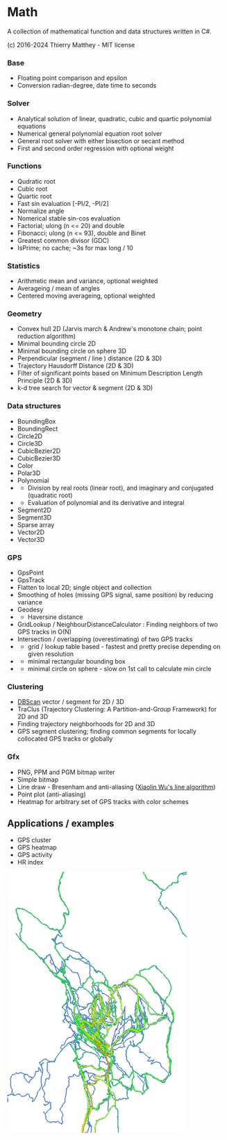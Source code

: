 # Math #

A collection of mathematical function and data structures written in C#. 

(c) 2016-2024 Thierry Matthey -  MIT license

### Base ###
* Floating point comparison and epsilon
* Conversion radian-degree, date time to seconds

### Solver ###
* Analytical solution of linear, quadratic, cubic and quartic polynomial equations
* Numerical general polynomial equation root solver
* General root solver with either bisection or secant method
* First and second order regression with optional weight

### Functions ###
* Qudratic root
* Cubic root
* Quartic root
* Fast sin evaluation [-PI/2, -PI/2]
* Normalize angle
* Nomerical stable sin-cos evaluation
* Factorial; ulong (n <= 20) and double
* Fibonacci; ulong (n <= 93), double and Binet
* Greatest common divisor (GDC)
* IsPrime; no cache; ~3s for max long / 10

### Statistics ###
* Arithmetic mean and variance, optional weighted
* Averageing / mean of angles
* Centered moving averageing, optional weighted

### Geometry ###
* Convex hull 2D (Jarvis march & Andrew's monotone chain; point reduction algorithm)
* Minimal bounding circle 2D
* Minimal bounding circle on sphere 3D
* Perpendicular (segment / line ) distance (2D & 3D)
* Trajectory Hausdorff Distance (2D & 3D)
* Filter of significant points based on Minimum Description Length Principle (2D & 3D)
* k-d tree search for vector & segment (2D & 3D)

### Data structures ###
* BoundingBox
* BoundingRect
* Circle2D
* Circle3D
* CubicBezier2D
* CubicBezier3D
* Color
* Polar3D
* Polynomial
* * Division by real roots (linear root), and imaginary and conjugated (quadratic root) 
* * Evaluation of polynomial and its derivative and integral
* Segment2D
* Segment3D
* Sparse array
* Vector2D
* Vector3D

### GPS ###
* GpsPoint
* GpsTrack
* Flatten to local 2D; single object and collection
* Smoothing of holes (missing GPS signal, same position) by reducing variance
* Geodesy
* * Haversine distance
* GridLookup / NeighbourDistanceCalculator : Finding neighbors of two GPS tracks in O(N)
* Intersection / overlapping (overestimating) of two GPS tracks
* * grid / lookup table based - fastest and pretty precise depending on given resolution
* * minimal rectangular bounding box 
* * minimal circle on sphere - slow on 1st call to calculate min circle 

### Clustering ###
* [DBScan](https://en.wikipedia.org/wiki/DBSCAN) vector / segment for 2D / 3D
* TraClus (Trajectory Clustering: A Partition-and-Group Framework) for 2D and 3D
* Finding trajectory neighborhoods for 2D and 3D
* GPS segment clustering; finding common segments for locally collocated GPS tracks or globally

### Gfx ###
* PNG, PPM and PGM bitmap writer
* Simple bitmap
* Line draw - Bresenham and anti-aliasing ([Xiaolin Wu's line algorithm](https://en.wikipedia.org/wiki/Xiaolin_Wu%27s_line_algorithm))
* Point plot (anti-aliasing)
* Heatmap for arbitrary set of GPS tracks with color schemes

## Applications / examples ##
* GPS cluster
* GPS heatmap
* GPS activity
* HR index

![heatmap.png](./Doc/2412494808-heatmap.png)
